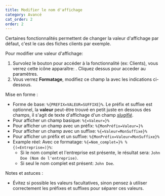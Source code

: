 ```yaml
---
title: Modifier le nom d'affichage
category: Avancé
cat_order: 2
order: 2
---
```


Certaines fonctionnalités permettent de changer la valeur d'affichage par défaut, c'est le cas des fiches clients par exemple.

Pour modifier une valeur d'affichage:

1. Survolez le bouton pour accéder à la fonctionnalité (ex: Clients), vous verrez cette icône apparaître: <i class="bx bxs-customize text-xl"></i>. Cliquez dessus pour acceder au paramètres.
2. Vous verrez **Formatage**, modifiez ce champ la avec les indications ci-dessous.

Mise en forme :

- Forme de base: `%{PREFIX=VALEUR=SUFFIXE}%`. Le préfix et suffixe est optionnel, la **valeur** peut-être trouvé en petit juste en dessous des champs, il s'agit de texte d'affichage d'un champ [_slugifié_](https://en.wikipedia.org/wiki/Clean_URL#Slug).
- Pour afficher un champ basique: `%{=Valeur=}%`
- Pour afficher un champ avec un préfix: `%{MonPréfix=Valeur=}%`
- Pour afficher un champ avec un suffixe: `%{=Valeur=MonSuffixe}%`
- Pour afficher un préfix et un suffixe: `%{MonPréfix=Valeur=MonSuffixe}%`
- Example réel: Avec ce formatage: `%{=Nom_complet=}% %{(=Entreprise=)}%`:
  - Si le nom complet et l'entreprise est présente, le résultat sera: `John Doe (Nom de l'entreprise)`.
  - Si seul le nom complet est présent: `John Doe`.

Notes et astuces :

- Évitez si possible les valeurs facultatives, sinon pensez à utiliser correctement les préfixes et suffixes pour séparer ces valeurs.
